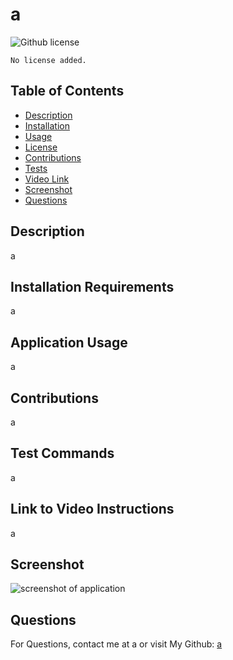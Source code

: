 
  # a
  ![Github license](https://img.shields.io/badge/no-license-blue.svg)
 

    No license added.
  
  ## Table of Contents

  - [Description](#description)
  - [Installation](#installation-requirements)
  - [Usage](#application-usage)
  - [License](#licensing-information)
  - [Contributions](#contributions)
  - [Tests](#tests-commands)
  - [Video Link](#link-to-video-instructions)
  - [Screenshot](#screenshot)
  - [Questions](#questions)

  ## Description
  a

  ## Installation Requirements
  a

  ## Application Usage
  a
  
  ## Contributions
  a

  ## Test Commands
  a

  ## Link to Video Instructions
  a

  ## Screenshot
  ![screenshot of application](a)

  ## Questions
  For Questions, contact me at a or visit My Github: [a](https://github.com/a)

